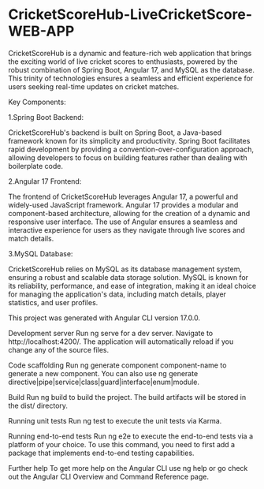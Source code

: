 # CricketScoreHub-LiveCricketScore-WEB-APP
CricketScoreHub is a dynamic and feature-rich web application that brings the exciting world of live cricket scores to enthusiasts, powered by the robust combination of Spring Boot, Angular 17, and MySQL as the database. This trinity of technologies ensures a seamless and efficient experience for users seeking real-time updates on cricket matches.

Key Components:

1.Spring Boot Backend:

CricketScoreHub's backend is built on Spring Boot, a Java-based framework known for its simplicity and productivity. Spring Boot facilitates rapid development by providing a convention-over-configuration approach, allowing developers to focus on building features rather than dealing with boilerplate code.

2.Angular 17 Frontend:

The frontend of CricketScoreHub leverages Angular 17, a powerful and widely-used JavaScript framework. Angular 17 provides a modular and component-based architecture, allowing for the creation of a dynamic and responsive user interface. The use of Angular ensures a seamless and interactive experience for users as they navigate through live scores and match details.

3.MySQL Database:

CricketScoreHub relies on MySQL as its database management system, ensuring a robust and scalable data storage solution. MySQL is known for its reliability, performance, and ease of integration, making it an ideal choice for managing the application's data, including match details, player statistics, and user profiles.


This project was generated with Angular CLI version 17.0.0.

Development server
Run ng serve for a dev server. Navigate to http://localhost:4200/. The application will automatically reload if you change any of the source files.

Code scaffolding
Run ng generate component component-name to generate a new component. You can also use ng generate directive|pipe|service|class|guard|interface|enum|module.

Build
Run ng build to build the project. The build artifacts will be stored in the dist/ directory.

Running unit tests
Run ng test to execute the unit tests via Karma.

Running end-to-end tests
Run ng e2e to execute the end-to-end tests via a platform of your choice. To use this command, you need to first add a package that implements end-to-end testing capabilities.

Further help
To get more help on the Angular CLI use ng help or go check out the Angular CLI Overview and Command Reference page.
